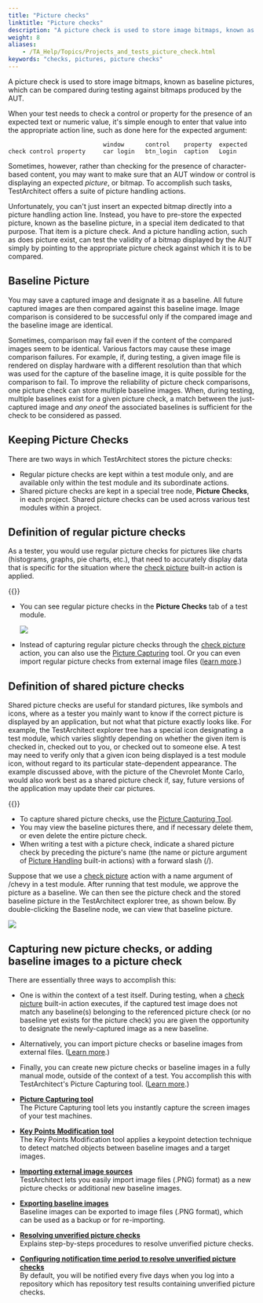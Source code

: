 ```yaml
--- 
title: "Picture checks"
linktitle: "Picture checks"
description: "A picture check is used to store image bitmaps, known as baseline pictures, which can be compared during testing against bitmaps produced by the AUT."
weight: 8
aliases: 
    - /TA_Help/Topics/Projects_and_tests_picture_check.html
keywords: "checks, pictures, picture checks"
---
```


A picture check is used to store image bitmaps, known as baseline pictures, which can be compared during testing against bitmaps produced by the AUT.

When your test needs to check a control or property for the presence of an expected text or numeric value, it's simple enough to enter that value into the appropriate action line, such as done here for the expected argument:

```
                           window      control    property  expected
check control property     car login   btn_login  caption   Login 
```

Sometimes, however, rather than checking for the presence of character-based content, you may want to make sure that an AUT window or control is displaying an expected *picture*, or bitmap. To accomplish such tasks, TestArchitect offers a suite of picture handling actions.

Unfortunately, you can't just insert an expected bitmap directly into a picture handling action line. Instead, you have to pre-store the expected picture, known as the baseline picture, in a special item dedicated to that purpose. That item is a picture check. And a picture handling action, such as does picture exist, can test the validity of a bitmap displayed by the AUT simply by pointing to the appropriate picture check against which it is to be compared.

## Baseline Picture

You may save a captured image and designate it as a baseline. All future captured images are then compared against this baseline image. Image comparison is considered to be successful only if the compared image and the baseline image are identical.

Sometimes, comparison may fail even if the content of the compared images seem to be identical. Various factors may cause these image comparison failures. For example, if, during testing, a given image file is rendered on display hardware with a different resolution than that which was used for the capture of the baseline image, it is quite possible for the comparison to fail. To improve the reliability of picture check comparisons, one picture check can store multiple baseline images. When, during testing, multiple baselines exist for a given picture check, a match between the just-captured image and *any one*of the associated baselines is sufficient for the check to be considered as passed.

## Keeping Picture Checks

There are two ways in which TestArchitect stores the picture checks:

-   Regular picture checks are kept within a test module only, and are available only within the test module and its subordinate actions.
-   Shared picture checks are kept in a special tree node, **Picture Checks**, in each project. Shared picture checks can be used across various test modules within a project.

## Definition of regular picture checks

As a tester, you would use regular picture checks for pictures like charts \(histograms, graphs, pie charts, etc.\), that need to accurately display data that is specific for the situation where the [check picture](/automation-guide/action-based-testing-language/built-in-actions/user-interface-actions/picture-handling/check-picture) built-in action is applied.

{{<note>}}

-   You can see regular picture checks in the **Picture Checks** tab of a test module.

    ![](/images/TA_Help/Images/bia_check_picture_aut_10.png)

-   Instead of capturing regular picture checks through the [check picture](/automation-guide/action-based-testing-language/built-in-actions/user-interface-actions/picture-handling/check-picture) action, you can also use the [Picture Capturing](/user-guide/projects-and-project-items/project-items/picture-checks/picture-capturing-tool/) tool. Or you can even import regular picture checks from external image files \([learn more](/user-guide/projects-and-project-items/project-items/picture-checks/importing-external-image-sources/).\)

## Definition of shared picture checks

Shared picture checks are useful for standard pictures, like symbols and icons, where as a tester you mainly want to know if the correct picture is displayed by an application, but not what that picture exactly looks like. For example, the TestArchitect explorer tree has a special icon designating a test module, which varies slightly depending on whether the given item is checked in, checked out to you, or checked out to someone else. A test may need to verify only that a given icon being displayed is a test module icon, without regard to its particular state-dependent appearance. The example discussed above, with the picture of the Chevrolet Monte Carlo, would also work best as a shared picture check if, say, future versions of the application may update their car pictures.

{{<note>}}

-   To capture shared picture checks, use the [Picture Capturing Tool](/user-guide/projects-and-project-items/project-items/picture-checks/picture-capturing-tool/).
-   You may view the baseline pictures there, and if necessary delete them, or even delete the entire picture check.
-   When writing a test with a picture check, indicate a shared picture check by preceding the picture's name \(the name or picture argument of [Picture Handling](/automation-guide/action-based-testing-language/built-in-actions/user-interface-actions/picture-handling/) built-in actions\) with a forward slash \(/\).

Suppose that we use a [check picture](/automation-guide/action-based-testing-language/built-in-actions/user-interface-actions/picture-handling/check-picture) action with a name argument of /chevy in a test module. After running that test module, we approve the picture as a baseline. We can then see the picture check and the stored baseline picture in the TestArchitect explorer tree, as shown below. By double-clicking the Baseline node, we can view that baseline picture.

![](/images/TA_Help/Images/bia_check_picture_aut_11.png)

## Capturing new picture checks, or adding baseline images to a picture check

There are essentially three ways to accomplish this:

-   One is within the context of a test itself. During testing, when a [check picture](/automation-guide/action-based-testing-language/built-in-actions/user-interface-actions/picture-handling/check-picture) built-in action executes, if the captured test image does not match any baseline\(s\) belonging to the referenced picture check \(or no baseline yet exists for the picture check\) you are given the opportunity to designate the newly-captured image as a new baseline.
-   Alternatively, you can import picture checks or baseline images from external files. \([Learn more](/user-guide/projects-and-project-items/project-items/picture-checks/importing-external-image-sources/).\)
-   Finally, you can create new picture checks or baseline images in a fully manual mode, outside of the context of a test. You accomplish this with TestArchitect's Picture Capturing tool. \([Learn more](/user-guide/projects-and-project-items/project-items/picture-checks/picture-capturing-tool/capturing-new-images).\)

-   **[Picture Capturing tool](/user-guide/projects-and-project-items/project-items/picture-checks/picture-capturing-tool/)**  
The Picture Capturing tool lets you instantly capture the screen images of your test machines.
-   **[Key Points Modification tool](/user-guide/projects-and-project-items/project-items/picture-checks/key-points-modification-tool/)**  
The Key Points Modification tool applies a keypoint detection technique to detect matched objects between baseline images and a target images.
-   **[Importing external image sources](/user-guide/projects-and-project-items/project-items/picture-checks/importing-external-image-sources/)**  
TestArchitect lets you easily import image files \(.PNG\) format\) as a new picture checks or additional new baseline images.
-   **[Exporting baseline images](/user-guide/projects-and-project-items/project-items/picture-checks/exporting-baseline-images)**  
Baseline images can be exported to image files \(.PNG format\), which can be used as a backup or for re-importing.
-   **[Resolving unverified picture checks](/user-guide/projects-and-project-items/project-items/picture-checks/resolving-unverified-picture-checks)**  
Explains step-by-steps procedures to resolve unverified picture checks.
-   **[Configuring notification time period to resolve unverified picture checks](/user-guide/projects-and-project-items/project-items/picture-checks/configuring-notification-time-period-to-resolve-unverified-picture-checks)**  
By default, you will be notified every five days when you log into a repository which has repository test results containing unverified picture checks.



